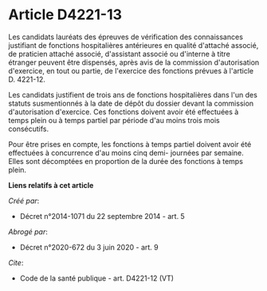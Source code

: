 # Article D4221-13

Les candidats lauréats des épreuves de vérification des connaissances justifiant de fonctions hospitalières antérieures en
qualité d'attaché associé, de praticien attaché associé, d'assistant associé ou d'interne à titre étranger peuvent être
dispensés, après avis de la commission d'autorisation d'exercice, en tout ou partie, de l'exercice des fonctions prévues à
l'article D. 4221-12. 

Les candidats justifient de trois ans de fonctions hospitalières dans l'un des statuts susmentionnés à la date de dépôt du
dossier devant la commission d'autorisation d'exercice. Ces fonctions doivent avoir été effectuées à temps plein ou à temps
partiel par période d'au moins trois mois consécutifs. 

Pour être prises en compte, les fonctions à temps partiel doivent avoir été effectuées à concurrence d'au moins cinq demi-
journées par semaine. Elles sont décomptées en proportion de la durée des fonctions à temps plein.

**Liens relatifs à cet article**

_Créé par_:

  - Décret n°2014-1071 du 22 septembre 2014 - art. 5

_Abrogé par_:

  - Décret n°2020-672 du 3 juin 2020 - art. 9

_Cite_:

  - Code de la santé publique - art. D4221-12 (VT)
